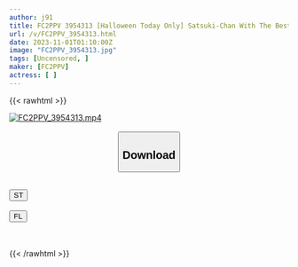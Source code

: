```yaml
---
author: j91
title: FC2PPV 3954313 [Halloween Today Only] Satsuki-Chan With The Best Boobs 2
url: /v/FC2PPV_3954313.html
date: 2023-11-01T01:10:00Z
image: "FC2PPV_3954313.jpg"
tags: [Uncensored, ]
maker: [FC2PPV]
actress: [ ]
---
```



{{< rawhtml >}}

<div class="video" data-videoid="PGzeqxdzQWS0pMp">
    <a href="javascript:;">
        <img src="https://my.j91.asia/v/FC2PPV_3954313.jpg" width="WIDTH" height="HEIGHT" alt="FC2PPV_3954313.mp4" loading="lazy">
    </a>
</div>

<script type="text/javascript" src="https://j91.asia/asset/on-demand-st.js"></script>

<br>
  <link rel="stylesheet" href="https://j91.asia/asset/bs5.css">
  
  <center>
  <button class="btn btn-primary" type="button" data-bs-toggle="collapse" data-bs-target=".multi-collapse" aria-expanded="false" aria-controls="multiCollapseExample1 multiCollapseExample2"><h2>Download</h2></button></center>
</p>
<div class="row">
  <div class="col">
    <div class="collapse multi-collapse" id="multiCollapseExample1">
      <div class="card card-body">
	      	      <br>
<div class="buttons">  
<a href="https://streamtape.to/v/PGzeqxdzQWS0pMp"><button class="btn-hover color-3"><i class="fa fa-download"></i> ST</button></a></div>
    </div>
  </div>
</div>
  <div class="col">
    <div class="collapse multi-collapse" id="multiCollapseExample2">
      <div class="card card-body">
	      <br>
<div class="buttons">
    <a href="https://filelions.online/f/v08v1bsyno9l"><button class="btn-hover color-9"><i class="fa fa-download"></i> FL</button></a></div>
<br><br>
      </div>
    </div>
  </div>
</div>

{{< /rawhtml >}}